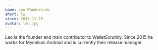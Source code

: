 ```yaml
---
name: Leo Wandersleb
short: lw
since: 2019-11-15
avatar: leo.jpg
---
```


Leo is the founder and main contributor to WalletScrutiny. Since 2015 he works
for Mycelium Android and is currently their release manager.
